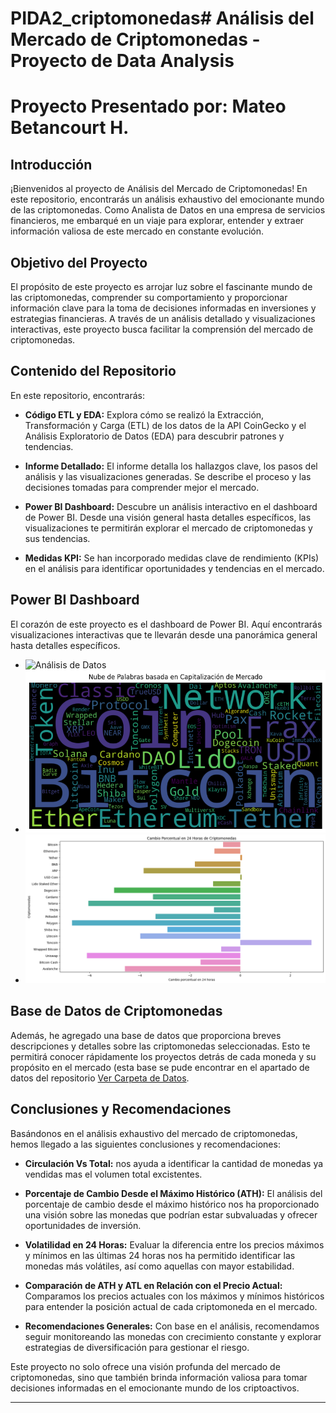 # PIDA2_criptomonedas# Análisis del Mercado de Criptomonedas - Proyecto de Data Analysis
 # Proyecto Presentado por: Mateo Betancourt H.
## Introducción

¡Bienvenidos al proyecto de Análisis del Mercado de Criptomonedas! En este repositorio, encontrarás un análisis exhaustivo del emocionante mundo de las criptomonedas. Como Analista de Datos en una empresa de servicios financieros, me embarqué en un viaje para explorar, entender y extraer información valiosa de este mercado en constante evolución.

## Objetivo del Proyecto

El propósito de este proyecto es arrojar luz sobre el fascinante mundo de las criptomonedas, comprender su comportamiento y proporcionar información clave para la toma de decisiones informadas en inversiones y estrategias financieras. A través de un análisis detallado y visualizaciones interactivas, este proyecto busca facilitar la comprensión del mercado de criptomonedas.

## Contenido del Repositorio

En este repositorio, encontrarás:

- **Código ETL y EDA:** Explora cómo se realizó la Extracción, Transformación y Carga (ETL) de los datos de la API CoinGecko y el Análisis Exploratorio de Datos (EDA) para descubrir patrones y tendencias.

- **Informe Detallado:** El informe detalla los hallazgos clave, los pasos del análisis y las visualizaciones generadas. Se describe el proceso y las decisiones tomadas para comprender mejor el mercado.

- **Power BI Dashboard:** Descubre un análisis interactivo en el dashboard de Power BI. Desde una visión general hasta detalles específicos, las visualizaciones te permitirán explorar el mercado de criptomonedas y sus tendencias.

- **Medidas KPI:** Se han incorporado medidas clave de rendimiento (KPIs) en el análisis para identificar oportunidades y tendencias en el mercado.

## Power BI Dashboard

El corazón de este proyecto es el dashboard de Power BI. Aquí encontrarás visualizaciones interactivas que te llevarán desde una panorámica general hasta detalles específicos.

- ![Análisis de Datos](images/matriz_correlación.png)
- ![Análisis de Datos](images/nube_palabras_cap_mercado.png)
- ![Análisis de Datos](images/cambio_porcentual_top20.png)

## Base de Datos de Criptomonedas

Además, he agregado una base de datos que proporciona breves descripciones y detalles sobre las criptomonedas seleccionadas. Esto te permitirá conocer rápidamente los proyectos detrás de cada moneda y su propósito en el mercado (esta base se pude encontrar en el apartado de datos del repositorio [Ver Carpeta de Datos](Datos/Descripcion_proyecto_criptomonedas.xlsx).

## Conclusiones y Recomendaciones

Basándonos en el análisis exhaustivo del mercado de criptomonedas, hemos llegado a las siguientes conclusiones y recomendaciones:

- **Circulación Vs Total:**  nos ayuda a identificar la cantidad de monedas ya vendidas mas el volumen total excistentes.

- **Porcentaje de Cambio Desde el Máximo Histórico (ATH):** El análisis del porcentaje de cambio desde el máximo histórico nos ha proporcionado una visión sobre las monedas que podrían estar subvaluadas y ofrecer oportunidades de inversión.

- **Volatilidad en 24 Horas:** Evaluar la diferencia entre los precios máximos y mínimos en las últimas 24 horas nos ha permitido identificar las monedas más volátiles, así como aquellas con mayor estabilidad.

- **Comparación de ATH y ATL en Relación con el Precio Actual:** Comparamos los precios actuales con los máximos y mínimos históricos para entender la posición actual de cada criptomoneda en el mercado.

- **Recomendaciones Generales:** Con base en el análisis, recomendamos seguir monitoreando las monedas con crecimiento constante y explorar estrategias de diversificación para gestionar el riesgo.

Este proyecto no solo ofrece una visión profunda del mercado de criptomonedas, sino que también brinda información valiosa para tomar decisiones informadas en el emocionante mundo de los criptoactivos.

---

